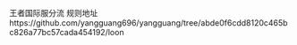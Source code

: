 王者国际服分流
规则地址https://github.com/yangguang696/yangguang/tree/abde0f6cdd8120c465bc826a77bc57cada454192/loon
